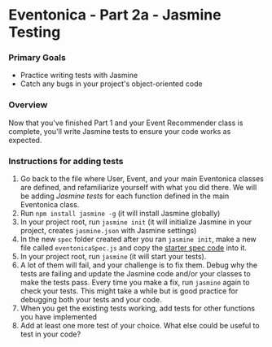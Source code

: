 # Eventonica - Part 2a - Jasmine Testing

### Primary Goals

- Practice writing tests with Jasmine
- Catch any bugs in your project's object-oriented code

### Overview

Now that you've finished Part 1 and your Event Recommender class is complete, you'll write Jasmine tests to ensure your code works as expected.

### Instructions for adding tests

1. Go back to the file where User, Event, and your main Eventonica classes are defined, and refamiliarize yourself with what you did there. We will be adding _Jasmine tests_ for each function defined in the main Eventonica class.
2. Run `npm install jasmine -g` (it will install Jasmine globally)
3. In your project root, run `jasmine init` (it will initialize Jasmine in your project, creates `jasmine.json` with Jasmine settings)
4. In the new `spec` folder created after you ran `jasmine init`, make a new file called `eventonicaSpec.js` and copy the [starter spec code](starter-code/eventonicaSpec.js) into it.
5. In your project root, run `jasmine` (it will start your tests).
6. A lot of them will fail, and your challenge is to fix them. Debug why the tests are failing and update the Jasmine code and/or your classes to make the tests pass. Every time you make a fix, run `jasmine` again to check your tests. This might take a while but is good practice for debugging both your tests and your code.
7. When you get the existing tests working, add tests for other functions you have implemented
8. Add at least one more test of your choice. What else could be useful to test in your code?

